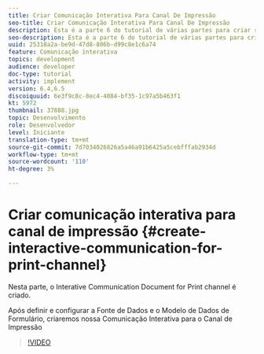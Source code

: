 ```yaml
---
title: Criar Comunicação Interativa Para Canal De Impressão
seo-title: Criar Comunicação Interativa Para Canal De Impressão
description: Esta é a parte 6 do tutorial de várias partes para criar seu primeiro documento de comunicação interativa para o canal de impressão. Nesta parte, o Interative Communication Document for Print channel é criado.
seo-description: Esta é a parte 6 do tutorial de várias partes para criar seu primeiro documento de comunicação interativa para o canal de impressão. Nesta parte, o Interative Communication Document for Print channel é criado.
uuid: 25318a2a-be9d-47d8-806b-d99c8e1c6a74
feature: Comunicação interativa
topics: development
audience: developer
doc-type: tutorial
activity: implement
version: 6.4,6.5
discoiquuid: 6e3f9c8c-8ec4-4084-bf35-1c97a5b463f1
kt: 5972
thumbnail: 37888.jpg
topic: Desenvolvimento
role: Desenvolvedor
level: Iniciante
translation-type: tm+mt
source-git-commit: 7d7034026826a5a46a91b6425a5cebfffab2934d
workflow-type: tm+mt
source-wordcount: '110'
ht-degree: 3%

---
```



# Criar comunicação interativa para canal de impressão {#create-interactive-communication-for-print-channel}

Nesta parte, o Interative Communication Document for Print channel é criado.

Após definir e configurar a Fonte de Dados e o Modelo de Dados de Formulário, criaremos nossa Comunicação Interativa para o Canal de Impressão

>[!VIDEO](https://video.tv.adobe.com/v/37888/?quality=9)
